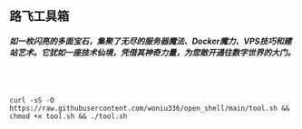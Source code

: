 
## 路飞工具箱

##### 如一枚闪亮的多面宝石，集聚了无尽的服务器魔法、Docker魔力、VPS技巧和建站艺术。它犹如一座技术仙境，凭借其神奇力量，为您敞开通往数字世界的大门。

<br>

```shell

curl -sS -O https://raw.githubusercontent.com/woniu336/open_shell/main/tool.sh && chmod +x tool.sh && ./tool.sh

```

<br>




